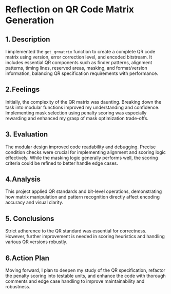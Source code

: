 # Reflection on QR Code Matrix Generation

## 1. Description  
I implemented the `get_qrmatrix` function to create a complete QR code matrix using version, error correction level, and encoded bitstream. It includes essential QR components such as finder patterns, alignment patterns, timing lines, reserved areas, masking, and format/version information, balancing QR specification requirements with performance. 

## 2.Feelings

Initially, the complexity of the QR matrix was daunting. Breaking down the task into modular functions improved my understanding and confidence. Implementing mask selection using penalty scoring was especially rewarding and enhanced my grasp of mask optimization trade-offs.

## 3. Evaluation 
The modular design improved code readability and debugging. Precise condition checks were crucial for implementing alignment and scoring logic effectively. While the masking logic generally performs well, the scoring criteria could be refined to better handle edge cases. 

## 4.Analysis

This project applied QR standards and bit-level operations, demonstrating how matrix manipulation and pattern recognition directly affect encoding accuracy and visual clarity.

## 5. Conclusions  

Strict adherence to the QR standard was essential for correctness. However, further improvement is needed in scoring heuristics and handling various QR versions robustly. 

## 6.Action Plan 

Moving forward, I plan to deepen my study of the QR specification, refactor the penalty scoring into testable units, and enhance the code with thorough comments and edge case handling to improve maintainability and robustness.